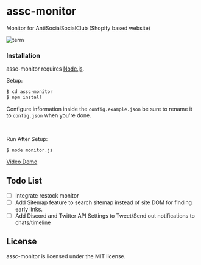 # assc-monitor
Monitor for AntiSocialSocialClub (Shopify based website)

![term](http://i.imgur.com/6xzBTEH.png)

### Installation

assc-monitor requires [Node.js](http://nodejs.org/).

Setup:

```sh
$ cd assc-monitor
$ npm install
```

Configure information inside the `config.example.json` be sure to rename it to `config.json` when you're done.

<br>

Run After Setup:

```sh
$ node monitor.js
```

<a href="https://www.youtube.com/watch?v=oirJnCmtfQY&feature=youtu.be">Video Demo</a>

## Todo List
- [ ] Integrate restock monitor
- [ ] Add Sitemap feature to search sitemap instead of site DOM for finding early links.
- [ ] Add Discord and Twitter API Settings to Tweet/Send out notifications to chats/timeline

License
----

assc-monitor is licensed under the MIT license.
